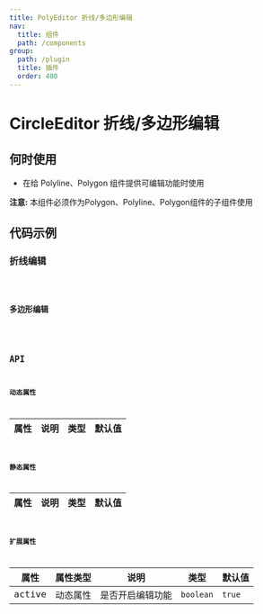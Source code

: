```yaml
---
title: PolyEditor 折线/多边形编辑
nav:
  title: 组件
  path: /components
group:
  path: /plugin
  title: 插件
  order: 400
---
```


# CircleEditor 折线/多边形编辑

## 何时使用

- 在给 Polyline、Polygon 组件提供可编辑功能时使用

**注意:** 本组件必须作为Polygon、Polyline、Polygon组件的子组件使用

## 代码示例

### 折线编辑

<code src="./demo/demo-01.tsx" />

### 多边形编辑

<code src="./demo/demo-02.tsx" />

## API

### 动态属性

| 属性 |说明|类型|默认值|
|-----|----|----|----|

### 静态属性

| 属性 |说明|类型|默认值|
|-----|----|----|----|

### 扩展属性

| 属性 | 属性类型 |说明|类型|默认值|
|-----|----|----|----|----|
|active| 动态属性 | 是否开启编辑功能 | `boolean` | `true` |


